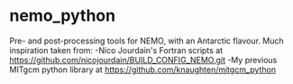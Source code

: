 # nemo_python
Pre- and post-processing tools for NEMO, with an Antarctic flavour.
Much inspiration taken from:
-Nico Jourdain's Fortran scripts at https://github.com/nicojourdain/BUILD_CONFIG_NEMO.git
-My previous MITgcm python library at https://github.com/knaughten/mitgcm_python
